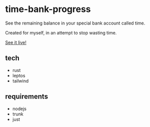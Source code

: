 # time-bank-progress

See the remaining balance in your special bank account called time.

Created for myself, in an attempt to stop wasting time.

[See it live!](https://x4m3.github.io/time-bank-progress/)

## tech

- rust
- leptos
- tailwind

## requirements

- nodejs
- trunk
- just